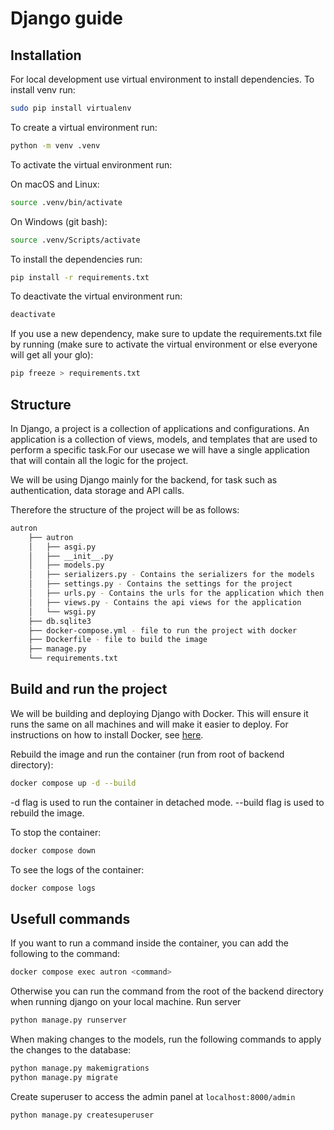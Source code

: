 # Django guide

## Installation

For local development use virtual environment to install dependencies. To install venv run:

```bash
sudo pip install virtualenv
```

To create a virtual environment run:
  
```bash
python -m venv .venv
```

To activate the virtual environment run:

On macOS and Linux:

```bash
source .venv/bin/activate
```

On Windows (git bash):

```bash
source .venv/Scripts/activate
```

To install the dependencies run:

```bash
pip install -r requirements.txt
```

To deactivate the virtual environment run:

```bash
deactivate
```

If you use a new dependency, make sure to update the requirements.txt file by running (make sure to activate the virtual environment or else everyone will get all your glo):

```bash
pip freeze > requirements.txt
```

## Structure

In Django, a project is a collection of applications and configurations. An application is a collection of views, models, and templates that are used to perform a specific task.For our usecase we will have a single application that will contain all the logic for the project.

We will be using Django mainly for the backend, for task such as authentication, data storage and API calls.

Therefore the structure of the project will be as follows:

```bash
autron
    ├── autron
    │   ├── asgi.py
    │   ├── __init__.py
    │   ├── models.py
    │   ├── serializers.py - Contains the serializers for the models
    │   ├── settings.py - Contains the settings for the project
    │   ├── urls.py - Contains the urls for the application which then point to the views
    │   ├── views.py - Contains the api views for the application
    │   └── wsgi.py
    ├── db.sqlite3
    ├── docker-compose.yml - file to run the project with docker
    ├── Dockerfile - file to build the image
    ├── manage.py
    └── requirements.txt
```

## Build and run the project

We will be building and deploying Django with Docker. This will ensure it runs the same on all machines and will make it easier to deploy. For instructions on how to install Docker, see [here](https://docs.docker.com/get-docker/).

Rebuild the image and run the container (run from root of backend directory):

```bash
docker compose up -d --build
```

-d flag is used to run the container in detached mode.
--build flag is used to rebuild the image.

To stop the container:

```bash
docker compose down
```

To see the logs of the container:

```bash
docker compose logs
```

## Usefull commands

If you want to run a command inside the container, you can add the following to the command:

```bash
docker compose exec autron <command>
```

Otherwise you can run the command from the root of the backend directory when running django on your local machine.
Run server

```bash
python manage.py runserver
```

When making changes to the models, run the following commands to apply the changes to the database:

```bash
python manage.py makemigrations
python manage.py migrate
```

Create superuser to access the admin panel at `localhost:8000/admin`

```bash
python manage.py createsuperuser
```
